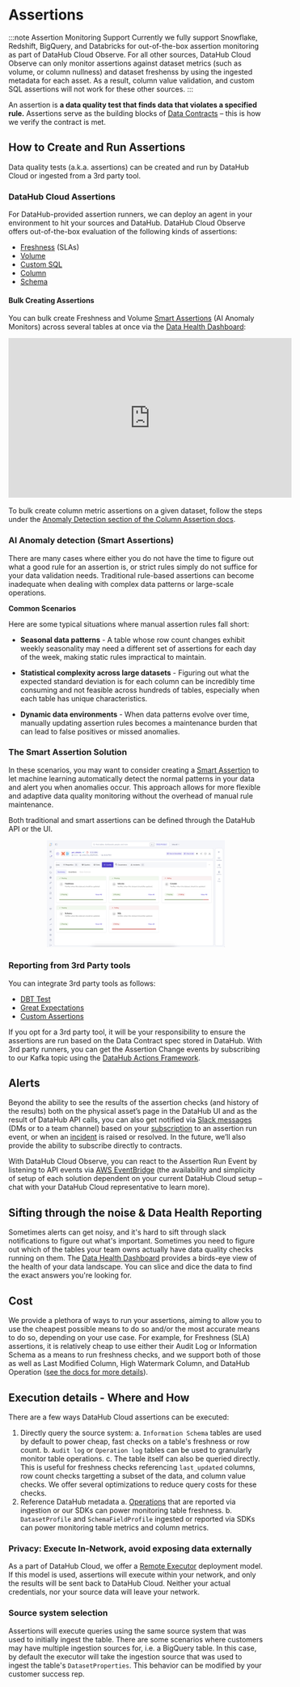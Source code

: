 # Assertions

:::note Assertion Monitoring Support
Currently we fully support Snowflake, Redshift, BigQuery, and Databricks for out-of-the-box assertion monitoring as part of DataHub Cloud Observe.
For all other sources, DataHub Cloud Observe can only monitor assertions against dataset metrics (such as volume, or column nullness) and dataset freshenss by using the ingested metadata for each asset. As a result, column value validation, and custom SQL assertions will not work for these other sources.
:::

An assertion is **a data quality test that finds data that violates a specified rule.**
Assertions serve as the building blocks of [Data Contracts](/docs/managed-datahub/observe/data-contract.md) – this is how we verify the contract is met.

## How to Create and Run Assertions

Data quality tests (a.k.a. assertions) can be created and run by DataHub Cloud or ingested from a 3rd party tool.

### DataHub Cloud Assertions

For DataHub-provided assertion runners, we can deploy an agent in your environment to hit your sources and DataHub. DataHub Cloud Observe offers out-of-the-box evaluation of the following kinds of assertions:

- [Freshness](/docs/managed-datahub/observe/freshness-assertions.md) (SLAs)
- [Volume](/docs/managed-datahub/observe/volume-assertions.md)
- [Custom SQL](/docs/managed-datahub/observe/custom-sql-assertions.md)
- [Column](/docs/managed-datahub/observe/column-assertions.md)
- [Schema](/docs/managed-datahub/observe/schema-assertions.md)

#### Bulk Creating Assertions

You can bulk create Freshness and Volume [Smart Assertions](/docs/managed-datahub/observe/smart-assertions.md) (AI Anomaly Monitors) across several tables at once via the [Data Health Dashboard](/docs/managed-datahub/observe/data-health-dashboard.md):

<div align="center"><iframe width="560" height="315" src="https://www.loom.com/embed/f6720541914645aab6b28cdff8695d9f?sid=58dff84d-bb88-4f02-b814-17fb4986ad1f" frameborder="0" webkitallowfullscreen mozallowfullscreen allowfullscreen></iframe></div>

To bulk create column metric assertions on a given dataset, follow the steps under the [Anomaly Detection section of the Column Assertion docs](https://docs.datahub.com/docs/managed-datahub/observe/column-assertions#anomaly-detection-with-smart-assertions-).

### AI Anomaly detection (Smart Assertions)

There are many cases where either you do not have the time to figure out what a good rule for an assertion is, or strict rules simply do not suffice for your data validation needs. Traditional rule-based assertions can become inadequate when dealing with complex data patterns or large-scale operations.

**Common Scenarios**

Here are some typical situations where manual assertion rules fall short:

- **Seasonal data patterns** - A table whose row count changes exhibit weekly seasonality may need a different set of assertions for each day of the week, making static rules impractical to maintain.

- **Statistical complexity across large datasets** - Figuring out what the expected standard deviation is for each column can be incredibly time consuming and not feasible across hundreds of tables, especially when each table has unique characteristics.

- **Dynamic data environments** - When data patterns evolve over time, manually updating assertion rules becomes a maintenance burden that can lead to false positives or missed anomalies.

### The Smart Assertion Solution

In these scenarios, you may want to consider creating a [Smart Assertion](./smart-assertions.md) to let machine learning automatically detect the normal patterns in your data and alert you when anomalies occur. This approach allows for more flexible and adaptive data quality monitoring without the overhead of manual rule maintenance.

Both traditional and smart assertions can be defined through the DataHub API or the UI.

<p align="center">
  <img width="70%"  src="https://raw.githubusercontent.com/datahub-project/static-assets/main/imgs/observe/assertions/assertion-ui.png"/>
</p>

### Reporting from 3rd Party tools

You can integrate 3rd party tools as follows:

- [DBT Test](/docs/generated/ingestion/sources/dbt.md#integrating-with-dbt-test)
- [Great Expectations](../../../metadata-ingestion/integration_docs/great-expectations.md)
- [Custom Assertions](../../api/tutorials/custom-assertions.md)

If you opt for a 3rd party tool, it will be your responsibility to ensure the assertions are run based on the Data Contract spec stored in DataHub. With 3rd party runners, you can get the Assertion Change events by subscribing to our Kafka topic using the [DataHub Actions Framework](/docs/actions/README.md).

## Alerts

Beyond the ability to see the results of the assertion checks (and history of the results) both on the physical asset’s page in the DataHub UI and as the result of DataHub API calls, you can also get notified via [Slack messages](/docs/managed-datahub/slack/saas-slack-setup.md) (DMs or to a team channel) based on your [subscription](https://youtu.be/VNNZpkjHG_I?t=79) to an assertion run event, or when an [incident](../../incidents/incidents.md) is raised or resolved. In the future, we’ll also provide the ability to subscribe directly to contracts.

With DataHub Cloud Observe, you can react to the Assertion Run Event by listening to API events via [AWS EventBridge](/docs/managed-datahub/operator-guide/setting-up-events-api-on-aws-eventbridge.md) (the availability and simplicity of setup of each solution dependent on your current DataHub Cloud setup – chat with your DataHub Cloud representative to learn more).

## Sifting through the noise & Data Health Reporting

Sometimes alerts can get noisy, and it's hard to sift through slack notifications to figure out what's important. Sometimes you need to figure out which of the tables your team owns actually have data quality checks running on them.
The [Data Health Dashboard](./data-health-dashboard.md) provides a birds-eye view of the health of your data landscape. You can slice and dice the data to find the exact answers you're looking for.

## Cost

We provide a plethora of ways to run your assertions, aiming to allow you to use the cheapest possible means to do so and/or the most accurate means to do so, depending on your use case. For example, for Freshness (SLA) assertions, it is relatively cheap to use either their Audit Log or Information Schema as a means to run freshness checks, and we support both of those as well as Last Modified Column, High Watermark Column, and DataHub Operation ([see the docs for more details](/docs/managed-datahub/observe/freshness-assertions.md#3-change-source)).

## Execution details - Where and How

There are a few ways DataHub Cloud assertions can be executed:

1. Directly query the source system:
   a. `Information Schema` tables are used by default to power cheap, fast checks on a table's freshness or row count.
   b. `Audit log` or `Operation log` tables can be used to granularly monitor table operations.
   c. The table itself can also be queried directly. This is useful for freshness checks referencing `last_updated` columns, row count checks targetting a subset of the data, and column value checks. We offer several optimizations to reduce query costs for these checks.
2. Reference DataHub metadata
   a. [Operations](/docs/api/tutorials/operations.md) that are reported via ingestion or our SDKs can power monitoring table freshness.
   b. `DatasetProfile` and `SchemaFieldProfile` ingested or reported via SDKs can power monitoring table metrics and column metrics.

### Privacy: Execute In-Network, avoid exposing data externally

As a part of DataHub Cloud, we offer a [Remote Executor](/docs/managed-datahub/operator-guide/setting-up-remote-ingestion-executor.md) deployment model. If this model is used, assertions will execute within your network, and only the results will be sent back to DataHub Cloud. Neither your actual credentials, nor your source data will leave your network.

### Source system selection

Assertions will execute queries using the same source system that was used to initially ingest the table.
There are some scenarios where customers may have multiple ingestion sources for, i.e. a BigQuery table. In this case, by default the executor will take the ingestion source that was used to ingest the table's `DatasetProperties`. This behavior can be modified by your customer success rep.
